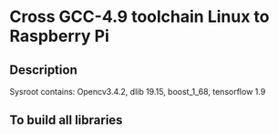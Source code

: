 # Cross GCC-4.9 toolchain Linux to Raspberry Pi 

## Description

Sysroot contains: Opencv3.4.2, dlib 19.15, boost_1_68, tensorflow 1.9  
  
## To build all libraries


